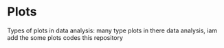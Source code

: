 # Plots
Types of plots in data analysis:
many type plots in there data analysis, iam add the some plots codes this repository
